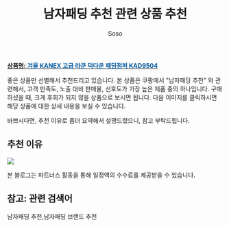 ﻿---
layout: post
title:  "남자패딩 추천 관련 상품 추천"
author: Soso
categories: [ 디저털/가전 ]
tags: [남자패딩 추천,남자패딩 브랜드 추천]
image: https://ads-partners.coupang.com/image1/BwNwTgnECeYi71zQB3HDom-tnbazgfFwX6V_15x5Goprfs8qip8vAvEeTNIZVs_qQTBbU7hgPhmmtVvySbrTrkAu7vVSYaT4hnwJAEDkeEAbD4iylggSPZsB-qA4luSIPMIjqscCcerv7DyWCKulpIYj4yGSRZqWPuWqxXRfJS5yyYgf_kqCRIim0v8ySnNNSyNP4oxT0Qi9qSOj4V7GuvLgFEh_Q-m8e0eWcZxER6XjadXvDYDQWAbpnQEjYaIlwni7SVx-xj9fsOgtqkk12O8oKlzolchw4MAph9gu 
description: "쿠팡에서 남자패딩 추천 관련 상품으로 가장 고객 선호도가 높은 제품 중 하나입니다."
---

<a href="https://link.coupang.com/re/AFFSDP?lptag=AF5673682&pageKey=338193590&itemId=1078019322&vendorItemId=5575996775&traceid=V0-153-dc892763a69e20a7&requestid=20231116175655897213241398&token=31850C%7CMIXED"><b>상품명: <font color='#01579B'>겨울 KANEX 고급 라쿤 덕다운 패딩점퍼 KAD9504</font></b></a>

좋은 상품만 선별해서 추천드리고 있습니다.
본 상품은 쿠팡에서 "남자패딩 추천" 와 관련해서, 고객 만족도, 노출 대비 판매율, 선호도가 가장 높은 제품 중의 하나입니다.
구매하셨을 때, 크게 후회가 되지 않을 상품으로 보시면 됩니다. 
다음 이미지를 클릭하시면 해당 상품에 대한 상세 내용을 보실 수 있습니다.

바쁘시다면, 추천 이유로 좀더 요약해서 설명드렸으니, 참고 부탁드립니다.

## 추천 이유 

<a href="https://link.coupang.com/re/AFFSDP?lptag=AF5673682&pageKey=338193590&itemId=1078019322&vendorItemId=5575996775&traceid=V0-153-dc892763a69e20a7&requestid=20231116175655897213241398&token=31850C%7CMIXED"><img src="http://image1.coupangcdn.com/image/vendor_inventory/e472/fe09728378c1afe0bc22009835b4b9ad99b18c67b8b7f891898125f86149.jpg"></a> 

본 블로그는 파트너스 활동을 통해 일정액의 수수료를 제공받을 수 있습니다.

## 참고: 관련 검색어    
남자패딩 추천,남자패딩 브랜드 추천